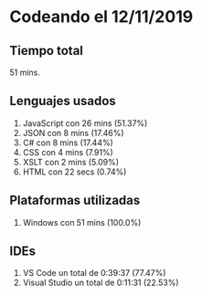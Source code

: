 # Codeando el 12/11/2019

## Tiempo total
51 mins.

## Lenguajes usados
1. JavaScript con 26 mins (51.37%)
1. JSON con 8 mins (17.46%)
1. C# con 8 mins (17.44%)
1. CSS con 4 mins (7.91%)
1. XSLT con 2 mins (5.09%)
1. HTML con 22 secs (0.74%)

## Plataformas utilizadas
1. Windows con 51 mins (100.0%)

## IDEs
1. VS Code un total de 0:39:37 (77.47%)
1. Visual Studio un total de 0:11:31 (22.53%)
